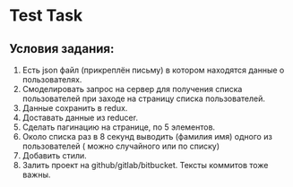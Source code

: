 # Test Task

## Условия задания:
1. Есть json файл (прикреплён письму) в котором находятся данные о пользователях.
2. Смоделировать запрос на сервер для получения списка пользователей при заходе на страницу списка пользователей.
3. Данные сохранить в redux.
4. Доставать данные из reducer.
5. Сделать пагинацию на странице, по 5 элементов.
6. Около списка раз в 8 секунд выводить (фамилия имя) одного из пользователей ( можно случайного или по списку)
7. Добавить стили.
8. Залить проект на github/gitlab/bitbucket. Тексты коммитов тоже важны.
